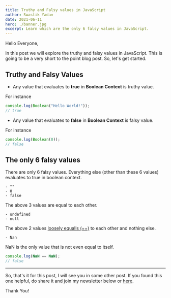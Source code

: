 ```yaml
---
title: Truthy and Falsy values in JavaScript
author: Swastik Yadav
date: 2021-06-11
hero: ./banner.jpg
excerpt: Learn which are the only 6 falsy values in JavaScript.
---
```


Hello Everyone,

In this post we will explore the truthy and falsy values in JavaScript. This is going to be a very short to the point blog post. So, let's get started.

## Truthy and Falsy Values
- Any value that evaluates to **true** in **Boolean Context** is truthy value.

For instance
```js
console.log(Boolean("Hello World!"));
// true
```

- Any value that evaluates to **false** in **Boolean Context** is falsy value.

For instance
```js
console.log(Boolean(0));
// false
```

## The only 6 falsy values
There are only 6 falsy values. Everything else (other than these 6 values) evaluates to true in boolean context.

```
- ""
- 0
- false
```

The above 3 values are equal to each other.

```
- undefined
- null
```

The above 2 values [loosely equalls (==)](javascript-loose-equality-vs-strict-equality-check) to each other and nothing else.

```
- Nan
```

NaN is the only value that is not even equal to itself.

```js
console.log(NaN == NaN);
// false
```

----------------------------------

So, that's it for this post, I will see you in some other post. If you found this one helpful, do share it and join my newsletter below or [here](./subscribe).

Thank You!